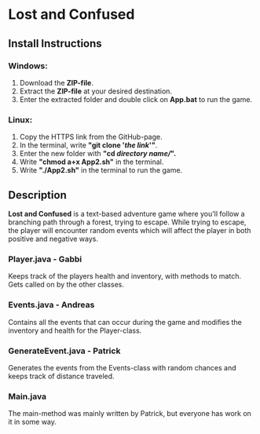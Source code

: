 # Lost and Confused

## Install Instructions

### Windows:

1. Download the **ZIP-file**.
2. Extract the **ZIP-file** at your desired destination.
3. Enter the extracted folder and double click on **App.bat** to run the game.

### Linux:

1. Copy the HTTPS link from the GitHub-page.
2. In the terminal, write **"git clone '*the link*'"**. 
3. Enter the new folder with **"cd *directory name/*".**
4. Write **"chmod a+x App2.sh"** in the terminal.
5. Write **"./App2.sh"** in the terminal to run the game.

  
## Description
  
**Lost and Confused** is a text-based adventure game where you'll follow a branching path through a forest, trying to escape.
While trying to escape, the player will encounter random events which will affect the player in both positive and negative ways.

### Player.java - Gabbi

Keeps track of the players health and inventory, with methods to match. Gets called on by the other classes.

### Events.java - Andreas
Contains all the events that can occur during the game and modifies the inventory and health for the Player-class.

### GenerateEvent.java - Patrick

Generates the events from the Events-class with random chances and keeps track of distance traveled.

### Main.java

The main-method was mainly written by Patrick, but everyone has work on it in some way.
